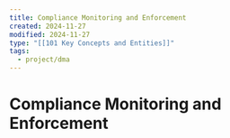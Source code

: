 ```yaml
---
title: Compliance Monitoring and Enforcement
created: 2024-11-27
modified: 2024-11-27
type: "[[101 Key Concepts and Entities]]"
tags:
  - project/dma
---
```

# Compliance Monitoring and Enforcement
